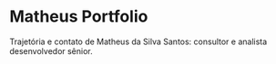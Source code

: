 # Matheus Portfolio

Trajetória e contato de Matheus da Silva Santos: consultor e analista desenvolvedor sênior.